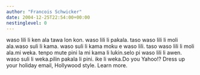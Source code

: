 ```yaml
---
author: "Francois Schwicker"
date: 2004-12-25T22:54:00+00:00
nestinglevel: 0
---
```

waso lili li ken ala tawa lon kon. waso lili li pakala. taso waso lili li moli ala.waso suli li kama. waso suli li kama moku e waso lili. taso waso lili li moli ala.mi weka. tenpo mute pini la mi kama li lukin.selo pi waso lili li awen. waso suli li weka.pilin pakala li pini. ike li weka.Do you Yahoo!? Dress up your holiday email, Hollywood style. Learn more.
